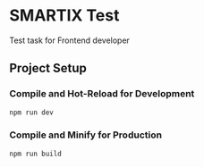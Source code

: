 # SMARTIX Test

Test task for Frontend developer


## Project Setup


### Compile and Hot-Reload for Development

```sh
npm run dev
```

### Compile and Minify for Production

```sh
npm run build
```